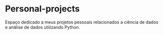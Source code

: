# Personal-projects
Espaço dedicado a meus projetos pessoais relacionados a ciência de dados e análise de dados utilizando Python.
